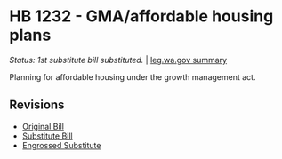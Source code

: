 # HB 1232 - GMA/affordable housing plans
*Status: 1st substitute bill substituted.* | [leg.wa.gov summary](https://app.leg.wa.gov/billsummary?BillNumber=1232&Year=2021)

Planning for affordable housing under the growth management act.

## Revisions
* [Original Bill](1/)
* [Substitute Bill](S/)
* [Engrossed Substitute](S.E/)